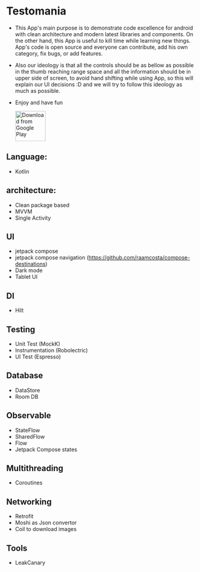 # Testomania 
- This App's main purpose is to demonstrate code excellence for android with
  clean architecture and modern latest libraries and components.
  On the other hand, this App is useful to kill time while learning new things.
  App's code is open source and everyone can contribute, add his own category, fix bugs, or add features.
- Also our ideology is that all the controls should be as bellow as possible in the thumb reaching range space
  and all the information should be in upper side of screen, to avoid hand shifting while using App,
  so this will explain our UI decisions :D and we will try to follow this ideology as much as possible.

- Enjoy and have fun
  
  [<img src="https://play.google.com/intl/en_us/badges/images/generic/en_badge_web_generic.png"
      alt="Download from Google Play"
      height="80">](https://play.google.com/store/apps/details?id=com.earth.testomania)

## Language:
- Kotlin

## architecture:
 - Clean package based 
 - MVVM
 - Single Activity
 
 ## UI
 - jetpack compose
 - jetpack compose navigation (https://github.com/raamcosta/compose-destinations)
 - Dark mode
 - Tablet UI
 
 ## DI
 - Hilt
 
 ## Testing
 - Unit Test (MockK)
 - Instrumentation (Robolectric)
 - UI Test (Espresso)

 ## Database
 - DataStore
 - Room DB

 ## Observable
 - StateFlow
 - SharedFlow
 - Flow
 - Jetpack Compose states

 ## Multithreading
 - Coroutines
 
 ## Networking
 - Retrofit
 - Moshi as Json convertor  
 - Coil to download images

 ## Tools
 - LeakCanary
